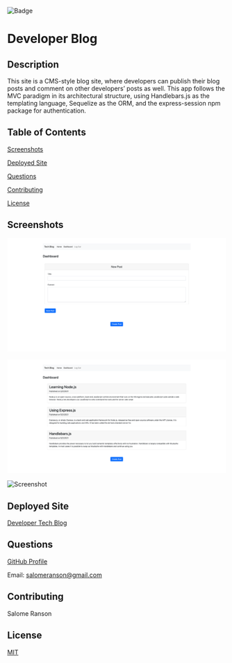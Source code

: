 ![Badge](https://badgen.net/badge/license/MIT/blue)

# Developer Blog

## Description

This site is a CMS-style blog site, where developers can publish their blog posts and comment on other developers’ posts as well. This app follows the MVC paradigm in its architectural structure, using Handlebars.js as the templating language, Sequelize as the ORM, and the express-session npm package for authentication.

## Table of Contents
[Screenshots](https://github.com/sranson/Developer-Blog#Screenshots)

[Deployed Site](https://github.com/sranson/Developer-Blog#deployed-site)

[Questions](https://github.com/sranson/Developer-Blog#Questions)

[Contributing](https://github.com/sranson/Developer-Blog#Contributing)

[License](https://github.com/sranson/Developer-Blog#License)

## Screenshots
![Screenshot](public/images/Screenshot1.png) 

![Screenshot](public/images/Screenshot2.png) 

![Screenshot](public/images/Screenshot3.png) 

## Deployed Site
[Developer Tech Blog](https://developer-blog-app.herokuapp.com/)

## Questions

[GitHub Profile](https://github.com/sranson)

Email: salomeranson@gmail.com

## Contributing

Salome Ranson

## License

[MIT](https://choosealicense.com/licenses/mit/)